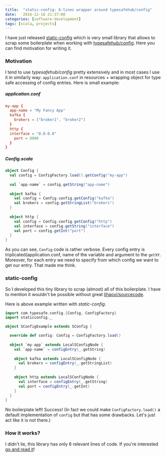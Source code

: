 ```yaml
---
title:  "static-config: 6-lines wrapper around typesafehub/config"
date:   2016-12-16 21:37:00
categories: [software-development]
tags: [scala, projects]
---
```


I have just released [static-config](https://github.com/Krever/static-config) which is very small library that allows to scrap some boilerplate when working with [typesafehub/config](https://github.com/typesafehub/config). Here you can find motivation for writing it.


### Motivation

I tend to use *typesafehub/config* pretty extensively and in most cases I use it in similarly way:  `application.conf` in resources + wrapping object for type safe accessing of config entries. Here is small example:

##### application.conf
```conf
my-app {
  app-name = "My Fancy App"
  kafka {
    brokers = ["broker1", "broker2"]
  }
  http {
  interface = "0.0.0.0"
    port = 8080
  }
}

```

##### Config.scala
```scala
object Config {
  val config = ConfigFactory.load().getConfig("my-app")
  
  val `app-name` = config.getString("app-name")
	
  object kafka {
    val config = Config.config.getConfig("kafka")
    val brokers = config.getStringList("brokers")
  }
	
  object http {
    val config = Config.config.getConfig("http")
    val interface = config.getString("interface")
    val port = config.getInt("port")
  }
}

```

As you can see, `Config` code is rather verbose. Every config entry is triplicated(application.conf, name of the variable and argument to the `getXY`. Moreover, for each entry we need to specify from which config we want to get our entry. That made me think.

### static-config
So I developed this tiny library to scrap (almost) all of this boilerplate. I have to mention it wouldn't be possible without great [lihaoyi/sourcecode](https://github.com/lihaoyi/sourcecode).

Here is above example written with *static-config*.

```scala
import com.typesafe.config.{Config, ConfigFactory}
import staticconfig._

object SConfigExample extends SConfig {

  override def config: Config = ConfigFactory.load()
  
  object `my-app` extends LocalSConfigNode {
    val `app-name` = configEntry(_.getString)
  
    object kafka extends LocalSConfigNode {
      val brokers = configEntry(_.getStringList)
    }
  
    object http extends LocalSConfigNode {
      val interface = configEntry(_.getString)
      val port = configEntry(_.getInt)
    }
  }
}
```
No boilerplate left! Success! (In fact we could make `ConfigFactory.load()` a default implementation of `config` but that has some drawbacks. Let's just act like it is not there.)

### How it works?
I didn't lie, this library has only 6 relevant lines of code. If you're interested [go and read it](https://github.com/Krever/static-config/blob/master/src/main/scala/staticconfig/SConfig.scala)! 

